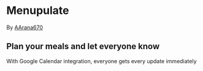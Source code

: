 # Menupulate
By [AArana670](https://github.com/aarana670)

## Plan your meals and let everyone know
With Google Calendar integration, everyone gets every update immediately